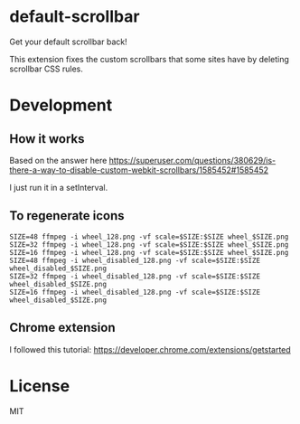 # default-scrollbar

Get your default scrollbar back!

This extension fixes the custom scrollbars that some sites have by deleting scrollbar CSS rules.

# Development

## How it works

Based on the answer here https://superuser.com/questions/380629/is-there-a-way-to-disable-custom-webkit-scrollbars/1585452#1585452

I just run it in a setInterval.

## To regenerate icons

```
SIZE=48 ffmpeg -i wheel_128.png -vf scale=$SIZE:$SIZE wheel_$SIZE.png
SIZE=32 ffmpeg -i wheel_128.png -vf scale=$SIZE:$SIZE wheel_$SIZE.png
SIZE=16 ffmpeg -i wheel_128.png -vf scale=$SIZE:$SIZE wheel_$SIZE.png
SIZE=48 ffmpeg -i wheel_disabled_128.png -vf scale=$SIZE:$SIZE wheel_disabled_$SIZE.png
SIZE=32 ffmpeg -i wheel_disabled_128.png -vf scale=$SIZE:$SIZE wheel_disabled_$SIZE.png
SIZE=16 ffmpeg -i wheel_disabled_128.png -vf scale=$SIZE:$SIZE wheel_disabled_$SIZE.png
```

## Chrome extension

I followed this tutorial: https://developer.chrome.com/extensions/getstarted

# License

MIT
